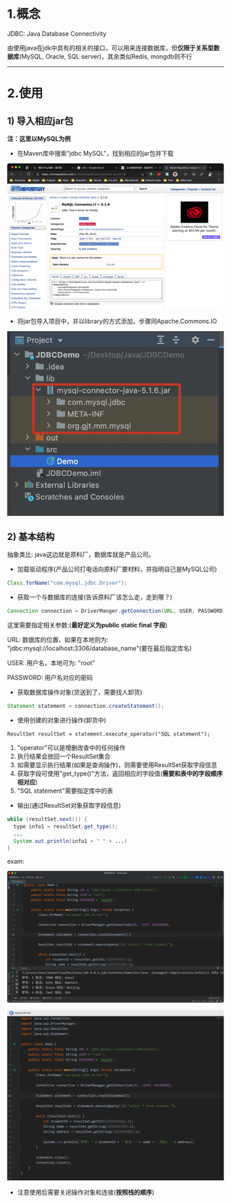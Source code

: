 # 1.概念



JDBC: Java Database Connectivity

由使用java在jdk中具有的相关的接口，可以用来连接数据库，但**仅限于关系型数据库**(MySQL, Oracle, SQL server)，其余类似Redis, mongdb则不行

****









# 2.使用



## 1) 导入相应jar包

**注：这里以MySQL为例**



- 在Maven库中搜索"jdbc MySQL"，找到相应的jar包并下载

![Xnip2021-04-23_21-09-17](JDBC/Xnip2021-04-23_21-09-17.jpg)









- 将jar包导入项目中，并以library的方式添加，步骤同Apache.Commons.IO

![Xnip2021-04-23_21-12-24](JDBC/Xnip2021-04-23_21-12-24.jpg)







## 2) 基本结构

抽象类比: java这边就是原料厂，数据库就是产品公司。





- 加载驱动程序(产品公司打电话向原料厂要材料，并指明自己是MySQL公司)

```java
Class.forName("com.mysql.jdbc.Driver");
```



- 获取一个与数据库的连接(告诉原料厂该怎么走，走到哪？)

```java
Connection connection = DriverManger.getConnection(URL, USER, PASSWORD);
```

这里需要指定相关参数:(**最好定义为public static final 字段**)

URL: 数据库的位置，如果在本地则为: "jdbc:mysql://localhost:3306/database_name"(要在最后指定库名)

USER: 用户名，本地可为: "root"

PASSWORD: 用户名对应的密码





- 获取数据库操作对象(货送到了，需要找人卸货)

```java
Statement statement = connection.createStatement();
```





- 使用创建的对象进行操作(卸货中)

```
ResultSet resultSet = statement.execute_operator("SQL statement");
```

1. "operator"可以是增删改查中的任何操作
2. 执行结果会放回一个ResultSet集合
3. 如需要显示执行结果(如果是查询操作)，则需要使用ResultSet获取字段信息
4. 获取字段可使用"get_type()"方法，返回相应的字段值(**需要和表中的字段顺序相对应**)
5. "SQL statement"需要指定库中的表





- 输出(通过ResultSet对象获取字段信息)

```java
while (resultSet.next()) {
  type info1 = resultSet.get_type();
  ...
  System.out.println(info1 + " " + ...)
}
```





exam:

![Xnip2021-04-23_21-34-00](JDBC/Xnip2021-04-23_21-34-00.jpg)





![Xnip2021-04-23_21-34-17](JDBC/Xnip2021-04-23_21-34-17.jpg)

- 注意使用后需要关闭操作对象和连接(**按照栈的顺序**)








